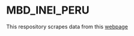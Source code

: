# MBD_INEI_PERU
This respository scrapes data from this [webpage](http://iinei.inei.gob.pe/microdatos/)
